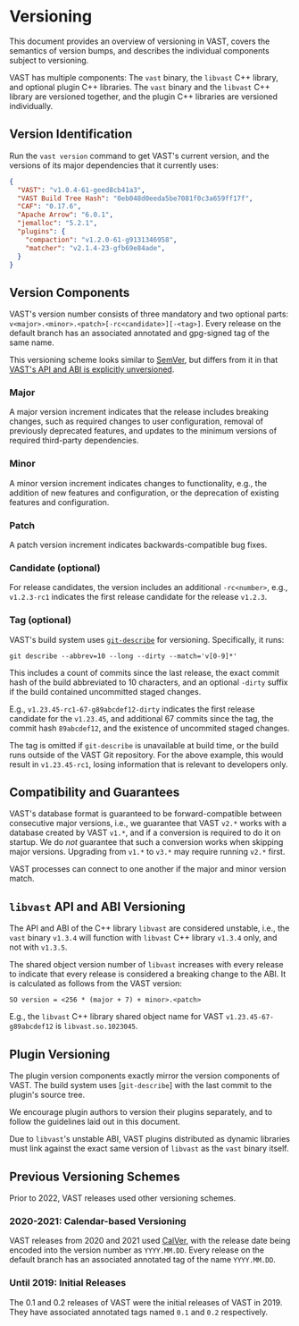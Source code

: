 # Versioning

This document provides an overview of versioning in VAST, covers the semantics
of version bumps, and describes the individual components subject to versioning.

VAST has multiple components: The `vast` binary, the `libvast` C++ library, and
optional plugin C++ libraries. The `vast` binary and the `libvast` C++ library
are versioned together, and the plugin C++ libraries are versioned individually.

## Version Identification

Run the `vast version` command to get VAST's current version, and the versions
of its major dependencies that it currently uses:

```json
{
  "VAST": "v1.0.4-61-geed8cb41a3",
  "VAST Build Tree Hash": "0eb048d0eeda5be7081f0c3a659ff17f",
  "CAF": "0.17.6",
  "Apache Arrow": "6.0.1",
  "jemalloc": "5.2.1",
  "plugins": {
    "compaction": "v1.2.0-61-g9131346958",
    "matcher": "v2.1.4-23-gfb69e84ade",
  }
}
```

## Version Components

VAST's version number consists of three mandatory and two optional parts:
`v<major>.<minor>.<patch>[-rc<candidate>][-<tag>]`. Every release on the default
branch has an associated annotated and gpg-signed tag of the same name.

This versioning scheme looks similar to [SemVer][semver], but differs from it in
that [VAST's API and ABI is explicitly unversioned][api-and-abi-versioning].

[semver]: https://semver.org
[api-and-abi-versioning]: #libvast-api-and-abi-versioning

### Major

A major version increment indicates that the release includes breaking changes,
such as required changes to user configuration, removal of previously deprecated
features, and updates to the minimum versions of required third-party
dependencies.

### Minor

A minor version increment indicates changes to functionality, e.g., the addition
of new features and configuration, or the deprecation of existing features and
configuration.

### Patch

A patch version increment indicates backwards-compatible bug fixes.

### Candidate (optional)

For release candidates, the version includes an additional `-rc<number>`, e.g.,
`v1.2.3-rc1` indicates the first release candidate for the release `v1.2.3`.

### Tag (optional)

VAST's build system uses [`git-describe`][git-describe] for versioning.
Specifically, it runs:

```
git describe --abbrev=10 --long --dirty --match='v[0-9]*'
```

This includes a count of commits since the last release, the exact commit hash
of the build abbreviated to 10 characters, and an optional `-dirty` suffix if
the build contained uncommitted staged changes.

E.g., `v1.23.45-rc1-67-g89abcdef12-dirty` indicates the first release candidate
for the `v1.23.45`, and additional 67 commits since the tag, the commit hash
`89abcdef12`, and the existence of uncommited staged changes.

The tag is omitted if `git-describe` is unavailable at build time, or the build
runs outside of the VAST Git repository. For the above example, this would
result in `v1.23.45-rc1`, losing information that is relevant to developers
only.

[git-describe]: https://git-scm.com/docs/git-describe

## Compatibility and Guarantees

VAST's database format is guaranteed to be forward-compatible between
consecutive major versions, i.e., we guarantee that VAST `v2.*` works with a
database created by VAST `v1.*`, and if a conversion is required to do it on
startup. We do _not_ guarantee that such a conversion works when skipping major
versions. Upgrading from `v1.*` to `v3.*` may require running `v2.*` first.

VAST processes can connect to one another if the major and minor version match.

## `libvast` API and ABI Versioning

The API and ABI of the C++ library `libvast` are considered unstable, i.e., the
`vast` binary `v1.3.4` will function with `libvast` C++ library `v1.3.4` only,
and not with `v1.3.5`.

The shared object version number of `libvast` increases with every release to
indicate that every release is considered a breaking change to the ABI. It is
calculated as follows from the VAST version:

```
SO version = <256 * (major + 7) + minor>.<patch>
```

E.g., the `libvast` C++ library shared object name for VAST
`v1.23.45-67-g89abcdef12` is `libvast.so.1023045`.

## Plugin Versioning

The plugin version components exactly mirror the version components of VAST. The
build system uses [`git-describe`] with the last commit to the plugin's source
tree.

We encourage plugin authors to version their plugins separately, and to follow
the guidelines laid out in this document.

Due to `libvast`'s unstable ABI, VAST plugins distributed as dynamic libraries
must link against the exact same version of `libvast` as the `vast` binary
itself.

## Previous Versioning Schemes

Prior to 2022, VAST releases used other versioning schemes.

### 2020-2021: Calendar-based Versioning

VAST releases from 2020 and 2021 used [CalVer][calver], with the release date
being encoded into the version number as `YYYY.MM.DD`. Every release on the
default branch has an associated annotated tag of the name `YYYY.MM.DD`.

[calver]: https://calver.org

### Until 2019: Initial Releases

The 0.1 and 0.2 releases of VAST were the initial releases of VAST in 2019. They
have associated annotated tags named `0.1` and `0.2` respectively.
